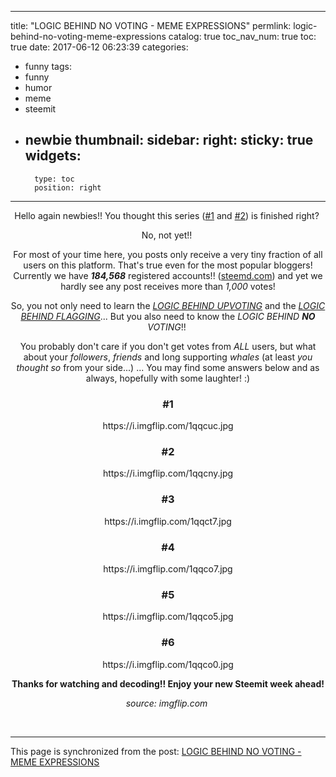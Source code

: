 
---
title: "LOGIC BEHIND NO VOTING - MEME EXPRESSIONS"
permlink: logic-behind-no-voting-meme-expressions
catalog: true
toc_nav_num: true
toc: true
date: 2017-06-12 06:23:39
categories:
- funny
tags:
- funny
- humor
- meme
- steemit
- newbie
thumbnail: 
sidebar:
    right:
        sticky: true
widgets:
    -
        type: toc
        position: right
---


<html><center>
<p>Hello again newbies!! You thought this series (<a href="https://steemit.com/funny/@deanliu/logic-behind-upvoting-meme-expressions">#1</a> and <a href="https://steemit.com/funny/@deanliu/logic-behind-flagging-meme-expressions">#2</a>) is finished right?&nbsp;</p>
<p>No, not yet!!&nbsp;</p>
<p>For most of your time here, you posts only receive a very tiny fraction of all users on this platform. That's true even for the most popular bloggers! Currently we have <em><strong>184,568</strong></em> registered accounts!! (<a href="https://steemd.com/">steemd.com</a>) and yet we hardly see any post receives more than <em>1,000</em> votes!</p>
<p>So, you not only need to learn the <a href="https://steemit.com/funny/@deanliu/logic-behind-upvoting-meme-expressions"><em>LOGIC BEHIND UPVOTING</em></a> and the <a href="https://steemit.com/funny/@deanliu/logic-behind-flagging-meme-expressions"><em>LOGIC BEHIND FLAGGING</em></a>... But you also need to know the <em>LOGIC BEHIND </em><em><strong>NO</strong></em><em> VOTING</em>!!&nbsp;</p>
<p>You probably don't care if you don't get votes from <em>ALL</em> users, but what about your <em>followers</em>, <em>friends </em>and long supporting <em>whales </em>(at least <em>you thought so</em> from your side...) ... You may find some answers below and as always, hopefully with some laughter! :)</p>
<h3>#1</h3>
<p>https://i.imgflip.com/1qqcuc.jpg</p>
<h3>#2</h3>
<p>https://i.imgflip.com/1qqcny.jpg</p>
<h3>#3</h3>
<p>https://i.imgflip.com/1qqct7.jpg</p>
<h3>#4</h3>
<p>https://i.imgflip.com/1qqco7.jpg</p>
<h3>#5</h3>
<p>https://i.imgflip.com/1qqco5.jpg</p>
<h3>#6</h3>
<p>https://i.imgflip.com/1qqco0.jpg</p>
<p><strong>Thanks for watching and decoding!! Enjoy your new Steemit week ahead!</strong></p>
<p><em>source: imgflip.com</em>&nbsp;</p>
<p><br></p>
</center></html>

- - -

This page is synchronized from the post: [LOGIC BEHIND NO VOTING - MEME EXPRESSIONS](https://steemit.com/@deanliu/logic-behind-no-voting-meme-expressions)

